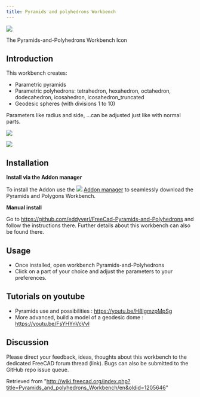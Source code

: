 ```yaml
---
title: Pyramids and polyhedrons Workbench
---
```


![](/images/Pyramids-and-Polyhedrons_workbench_icon.svg)

The Pyramids-and-Polyhedrons Workbench Icon

## Introduction

This workbench creates:

- Parametric pyramids
- Parametric polyhedrons: tetrahedron, hexahedron, octahedron, dodecahedron, icosahedron, icosahedron_truncated
- Geodesic spheres (with divisions 1 to 10)

Parameters like radius and side, ...can be adjusted just like with normal parts.

![](/images/Pyramids-and-Polyhedrons_workbench.png)

![](/images/Polyhedrons.png)

## Installation

**Install via the Addon manager**

To install the Addon use the ![](/images/Std_AddonMgr.svg) [Addon manager](/Std_AddonMgr "Std AddonMgr") to seamlessly download the Pyramids and Polygons Workbench.

**Manual install**

Go to <https://github.com/eddyverl/FreeCad-Pyramids-and-Polyhedrons> and follow the instructions there. Further details about this workbench can also be found there.

## Usage

- Once installed, open workbench Pyramids-and-Polyhedrons
- Click on a part of your choice and adjust the parameters to your preferences.

## Tutorials on youtube

- Pyramids use and possibilities : <https://youtu.be/H8IgmzpMpSg>
- More advanced, build a model of a geodesic dome : <https://youtu.be/FsYHYnVcVvI>

## Discussion

Please direct your feedback, ideas, thoughts about this workbench to the dedicated FreeCAD forum thread (link). Bugs can also be submitted to the GitHub repo issue queue.

Retrieved from "<http://wiki.freecad.org/index.php?title=Pyramids_and_polyhedrons_Workbench/en&oldid=1205646>"
